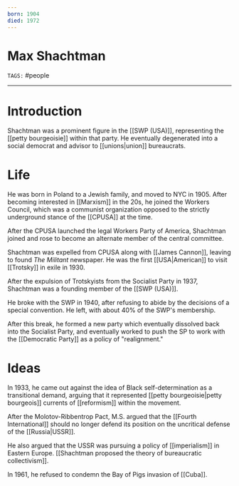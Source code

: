 ```yaml
---
born: 1904
died: 1972
---
```

# Max Shachtman
`TAGS:` #people 

---
# Introduction
Shachtman was a prominent figure in the [[SWP (USA)]], representing the [[petty bourgeoisie]] within that party. He eventually degenerated into a social democrat  and advisor to [[unions|union]] bureaucrats. 

# Life
He was born in Poland to a Jewish family, and moved to NYC in 1905. After becoming interested in [[Marxism]] in the 20s, he joined the Workers Council, which was a communist organization opposed to the strictly underground stance of the [[CPUSA]] at the time. 

After the CPUSA launched the legal Workers Party of America, Shachtman joined and rose to become an alternate member of the central committee. 

Shachtman was expelled from CPUSA along with [[James Cannon]], leaving to found *The Militant* newspaper. He was the first [[USA|American]] to visit [[Trotsky]] in exile in 1930. 

After the expulsion of Trotskyists from the Socialist Party in 1937, Shachtman was a founding member of the [[SWP (USA)]]. 

He broke with the SWP in 1940, after refusing to abide by the decisions of a special convention. He left, with about 40% of the SWP's membership. 

After this break, he formed a new party which eventually dissolved back into the Socialist Party, and eventually worked to push the SP to work with the [[Democratic Party]] as a policy of "realignment."

# Ideas
In 1933, he came out against the idea of Black self-determination as a transitional demand, arguing that it represented [[petty bourgeoisie|petty bourgeois]] currents of [[reformism]] within the movement. 

After the Molotov-Ribbentrop Pact, M.S. argued that the [[Fourth International]] should no longer defend its position on the uncritical defense of the [[Russia|USSR]]. 

He also argued that the USSR was pursuing a policy of [[imperialism]] in Eastern Europe. [[Shachtman proposed the theory of bureaucratic collectivism]]. 

In 1961, he refused to condemn the Bay of Pigs invasion of [[Cuba]]. 
